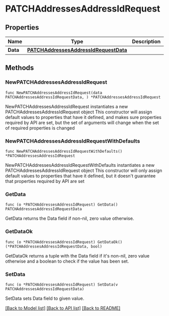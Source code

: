 # PATCHAddressesAddressIdRequest

## Properties

Name | Type | Description | Notes
------------ | ------------- | ------------- | -------------
**Data** | [**PATCHAddressesAddressIdRequestData**](PATCHAddressesAddressIdRequestData.md) |  | 

## Methods

### NewPATCHAddressesAddressIdRequest

`func NewPATCHAddressesAddressIdRequest(data PATCHAddressesAddressIdRequestData, ) *PATCHAddressesAddressIdRequest`

NewPATCHAddressesAddressIdRequest instantiates a new PATCHAddressesAddressIdRequest object
This constructor will assign default values to properties that have it defined,
and makes sure properties required by API are set, but the set of arguments
will change when the set of required properties is changed

### NewPATCHAddressesAddressIdRequestWithDefaults

`func NewPATCHAddressesAddressIdRequestWithDefaults() *PATCHAddressesAddressIdRequest`

NewPATCHAddressesAddressIdRequestWithDefaults instantiates a new PATCHAddressesAddressIdRequest object
This constructor will only assign default values to properties that have it defined,
but it doesn't guarantee that properties required by API are set

### GetData

`func (o *PATCHAddressesAddressIdRequest) GetData() PATCHAddressesAddressIdRequestData`

GetData returns the Data field if non-nil, zero value otherwise.

### GetDataOk

`func (o *PATCHAddressesAddressIdRequest) GetDataOk() (*PATCHAddressesAddressIdRequestData, bool)`

GetDataOk returns a tuple with the Data field if it's non-nil, zero value otherwise
and a boolean to check if the value has been set.

### SetData

`func (o *PATCHAddressesAddressIdRequest) SetData(v PATCHAddressesAddressIdRequestData)`

SetData sets Data field to given value.



[[Back to Model list]](../README.md#documentation-for-models) [[Back to API list]](../README.md#documentation-for-api-endpoints) [[Back to README]](../README.md)


